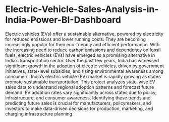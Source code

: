 # Electric-Vehicle-Sales-Analysis-in-India-Power-BI-Dashboard
Electric vehicles (EVs) offer a sustainable alternative, powered by electricity for reduced emissions and lower running costs. They are becoming increasingly popular for their eco-friendly and efficient performance. 
With the increasing need to reduce carbon emissions and dependency on fossil fuels, electric vehicles
(EVs) have emerged as a promising alternative in India’s transportation sector. Over the past few years,
India has witnessed significant growth in the adoption of electric vehicles, driven by government
initiatives, state-level subsidies, and rising environmental awareness among consumers.
India’s electric vehicle (EV) market is rapidly growing as states promote sustainable transportation. This
project analyzes state-wise EV sales data to understand regional adoption patterns and forecast future
demand.
EV adoption rates vary significantly across states due to policy, infrastructure, and consumer awareness.
Identifying these trends and predicting future sales is crucial for manufacturers, policymakers, and
investors to make data-driven decisions for production, marketing, and charging infrastructure planning.
